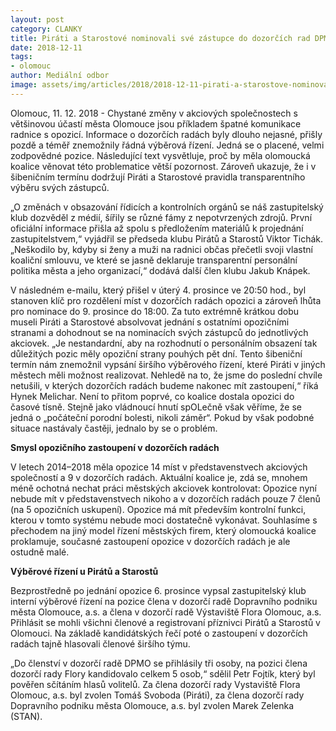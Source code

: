 ```yaml
---
layout: post
category: CLANKY
title: Piráti a Starostové nominovali své zástupce do dozorčích rad DPMO a Flory na základě výběrového řízení
date: 2018-12-11
tags: 
- olomouc
author: Mediální odbor
image: assets/img/articles/2018/2018-12-11-pirati-a-starostove-nominovali-sve-zastupce-do-dozorcich-rad-dpmo-a-flory-na-zaklade-vyberoveho-rizeni.jpg  #751x422 pixelu
---
```

Olomouc, 11. 12. 2018 - Chystané změny v akciových společnostech s většinovou účastí města Olomouce jsou příkladem špatné komunikace radnice s opozicí. Informace o dozorčích radách byly dlouho nejasné, přišly pozdě a téměř znemožnily řádná výběrová řízení. Jedná se o placené, velmi zodpovědné pozice. Následující text vysvětluje, proč by měla olomoucká koalice věnovat této problematice větší pozornost. Zároveň ukazuje, že i v šibeničním termínu dodržují Piráti a Starostové pravidla transparentního výběru svých zástupců.

„O změnách v obsazování řídicích a kontrolních orgánů se náš zastupitelský klub dozvěděl z médií, šířily se různé fámy z nepotvrzených zdrojů. První oficiální informace přišla až spolu s předložením materiálů k projednání zastupitelstvem,“ vyjádřil se předseda klubu Pirátů a Starostů Viktor Tichák. „Neškodilo by, kdyby si ženy a muži na radnici občas přečetli svoji vlastní koaliční smlouvu, ve které se jasně deklaruje transparentní personální politika města a jeho organizací,“  dodává další člen klubu Jakub Knápek.

V následném e-mailu, který přišel v úterý 4. prosince ve 20:50 hod., byl stanoven klíč pro rozdělení míst v dozorčích radách opozici a zároveň lhůta pro nominace do 9. prosince do 18:00. Za tuto extrémně krátkou dobu museli Piráti a Starostové absolvovat jednání s ostatními opozičními stranami a dohodnout se na nominacích svých zástupců do jednotlivých akciovek. „Je nestandardní, aby na rozhodnutí o personálním obsazení tak důležitých pozic měly opoziční strany pouhých pět dní. Tento šibeniční termín nám znemožnil vypsání širšího výběrového řízení, které Piráti v jiných městech měli možnost realizovat. Nehledě na to, že jsme do poslední chvíle netušili, v kterých dozorčích radách budeme nakonec mít zastoupení,“ říká Hynek Melichar. Není to přitom poprvé, co koalice dostala opozici do časové tísně. Stejně jako vládnoucí hnutí spOLečně však věříme, že se jedná o „počáteční porodní bolesti, nikoli záměr“. Pokud by však podobné situace nastávaly častěji, jednalo by se o problém.

**Smysl opozičního zastoupení v dozorčích radách**

V letech 2014–2018 měla opozice 14 míst v představenstvech akciových společností a 9 v dozorčích radách. Aktuální koalice je, zdá se, mnohem méně ochotná nechat práci městských akciovek kontrolovat: Opozice nyní nebude mít v představenstvech nikoho a v dozorčích radách pouze 7 členů (na 5 opozičních uskupení). Opozice má mít především kontrolní funkci, kterou v tomto systému nebude moci dostatečně vykonávat. Souhlasíme s přechodem na jiný model řízení městských firem, který olomoucká koalice proklamuje, současné zastoupení opozice v dozorčích radách je ale ostudně malé.

**Výběrové řízení u Pirátů a Starostů**

Bezprostředně po jednání opozice 6. prosince vypsal zastupitelský klub interní výběrové řízení na pozice člena v dozorčí radě Dopravního podniku města Olomouce, a.s. a člena v dozorčí radě Výstaviště Flora Olomouc, a.s. Přihlásit se mohli všichni členové a registrovaní příznivci Pirátů a Starostů v Olomouci. Na základě kandidátských řečí poté o zastoupení v dozorčích radách tajně hlasovali členové širšího týmu.

„Do členství v dozorčí radě DPMO se přihlásily tři osoby, na pozici člena dozorčí rady Flory kandidovalo celkem 5 osob,“ sdělil Petr Fojtík, který byl pověřen sčítáním hlasů volitelů. Za člena dozorčí rady Vystaviště Flora Olomouc, a.s. byl zvolen Tomáš Svoboda (Piráti), za člena dozorčí rady Dopravního podniku města Olomouce, a.s. byl zvolen Marek Zelenka (STAN).